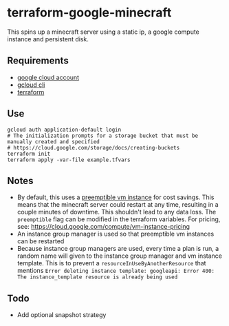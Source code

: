 # terraform-google-minecraft

This spins up a minecraft server using a static ip, a google compute instance and persistent disk.

## Requirements

- [google cloud account](https://console.cloud.google.com/getting-started)
- [gcloud cli](https://cloud.google.com/sdk)
- [terraform](https://www.terraform.io/intro/index.html)


## Use

```shell
gcloud auth application-default login
# The initialization prompts for a storage bucket that must be manually created and specified
# https://cloud.google.com/storage/docs/creating-buckets
terraform init
terraform apply -var-file example.tfvars
```

## Notes

- By default, this uses a [preemptible vm instance](https://cloud.google.com/compute/docs/instances/preemptible) for cost savings. This means that the minecraft server could restart at any time, resulting in a couple minutes of downtime. This shouldn't lead to any data loss. The `preemptible` flag can be modified in the terraform variables. For pricing, see: https://cloud.google.com/compute/vm-instance-pricing
- An instance group manager is used so that preemptible vm instances can be restarted
- Because instance group managers are used, every time a plan is run, a random name will given to the instance group manager and vm instance template. This is to prevent a `resourceInUseByAnotherResource` that mentions `Error deleting instance template: googleapi: Error 400: The instance_template resource is already being used`

## Todo

- Add optional snapshot strategy
